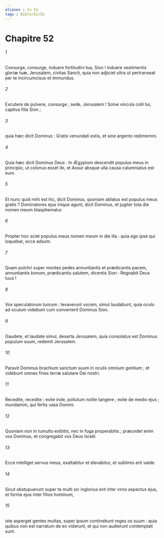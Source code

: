 ```yaml
---
aliases : Is 52
tags : Bible/Is/52
---
```


# Chapitre 52

###### 1
Consurge, consurge, induere fortitudini tua, Sion ! induere vestimentis gloriæ tuæ, Jerusalem, civitas Sancti, quia non adjiciet ultra ut pertranseat per te incircumcisus et immundus.
###### 2
Excutere de pulvere, consurge ; sede, Jerusalem ! Solve vincula colli tui, captiva filia Sion ;
###### 3
quia hæc dicit Dominus : Gratis venundati estis, et sine argento redimemini.
###### 4
Quia hæc dicit Dominus Deus : In Ægyptum descendit populus meus in principio, ut colonus esset ibi, et Assur absque ulla causa calumniatus est eum.
###### 5
Et nunc quid mihi est hic, dicit Dominus, quoniam ablatus est populus meus gratis ? Dominatores ejus inique agunt, dicit Dominus, et jugiter tota die nomen meum blasphematur.
###### 6
Propter hoc sciet populus meus nomen meum in die illa : quia ego ipse qui loquebar, ecce adsum.
###### 7
Quam pulchri super montes pedes annuntiantis et prædicantis pacem, annuntiantis bonum, prædicantis salutem, dicentis Sion : Regnabit Deus tuus !
###### 8
Vox speculatorum tuorum : levaverunt vocem, simul laudabunt, quia oculo ad oculum videbunt cum converterit Dominus Sion.
###### 9
Gaudete, et laudate simul, deserta Jerusalem, quia consolatus est Dominus populum suum, redemit Jerusalem.
###### 10
Paravit Dominus brachium sanctum suum in oculis omnium gentium ; et videbunt omnes fines terræ salutare Dei nostri.
###### 11
Recedite, recedite ; exite inde, pollutum nolite tangere ; exite de medio ejus ; mundamini, qui fertis vasa Domini.
###### 12
Quoniam non in tumultu exibitis, nec in fuga properabitis ; præcedet enim vos Dominus, et congregabit vos Deus Israël.
###### 13
Ecce intelliget servus meus, exaltabitur et elevabitur, et sublimis erit valde.
###### 14
Sicut obstupuerunt super te multi sic inglorius erit inter viros aspectus ejus, et forma ejus inter filios hominum,
###### 15
iste asperget gentes multas, super ipsum continebunt reges os suum : quia quibus non est narratum de eo viderunt, et qui non audierunt contemplati sunt.
